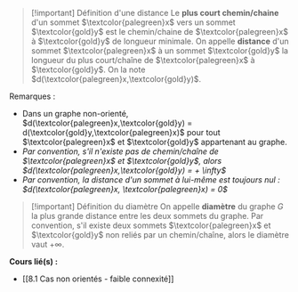 >[!important] Définition d'une distance 
>Le **plus court chemin/chaine** d'un sommet $\textcolor{palegreen}x$ vers un sommet $\textcolor{gold}y$ est le chemin/chaine de $\textcolor{palegreen}x$ à $\textcolor{gold}y$ de longueur minimale.
>On appelle **distance** d'un sommet $\textcolor{palegreen}x$ à un sommet $\textcolor{gold}y$ la longueur du plus court/chaîne de $\textcolor{palegreen}x$ à $\textcolor{gold}y$.
>On la note $d(\textcolor{palegreen}x,\textcolor{gold}y)$.

Remarques : 
- Dans un graphe non-orienté, $d(\textcolor{palegreen}x,\textcolor{gold}y) = d(\textcolor{gold}y,\textcolor{palegreen}x)$ pour tout $\textcolor{palegreen}x$ et $\textcolor{gold}y$ appartenant au graphe.
- *Par convention, s'il n'existe pas de chemin/chaîne de $\textcolor{palegreen}x$ et $\textcolor{gold}y$, alors $d(\textcolor{palegreen}x,\textcolor{gold}y) = + \infty$*
- *Par convention, la distance d'un sommet à lui-même est toujours nul : $d(\textcolor{palegreen}x, \textcolor{palegreen}x) = 0$*

>[!important] Définition du diamètre
>On appelle **diamètre** du graphe $G$ la plus grande distance entre les deux sommets du graphe. Par convention, s'il existe deux sommets $\textcolor{palegreen}x$ et $\textcolor{gold}y$ non reliés par un chemin/chaîne, alors le diamètre vaut $+\infty$.


**Cours lié(s) :**
- [[8.1 Cas non orientés - faible connexité]]